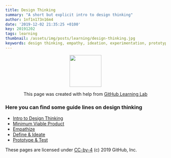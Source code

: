 ```yaml
---
title: Design Thinking
summary: "A short but explicit intro to design thinking"
author: 1nf1n173n16m4
date: '2019-12-02 21:35:25 +0100'
key: 20191202
tags: learning
thumbnail: /assets/img/posts/learning/design-thinking.jpg
keywords: design thinking, empathy, ideation, experimentation, prototype, test
---
```



<p align="center"><img width="100" src="https://lab.github.com/public/images/avatar.png"></p>

<p align="center">This page was created with help from <a href="https://lab.github.com/">GitHub Learning Lab</a></p>

### Here you can find some guide lines on design thinking

- [Intro to Design Thinking](/post/2019/12/16/five-phases.html)
- [Minimum Viable Product](/post/2020/01/20/mvp.html)
- [Empathize](/post/2019/12/28/empathy.html)
- [Define & Ideate](/post/2020/01/16/define-and-ideate.html)
- [Prototype & Test](/post/2020/02/13/prototype-and-test.html)

These pages are licensed under [CC-by-4](LICENSE) (c) 2019 GitHub, Inc.
